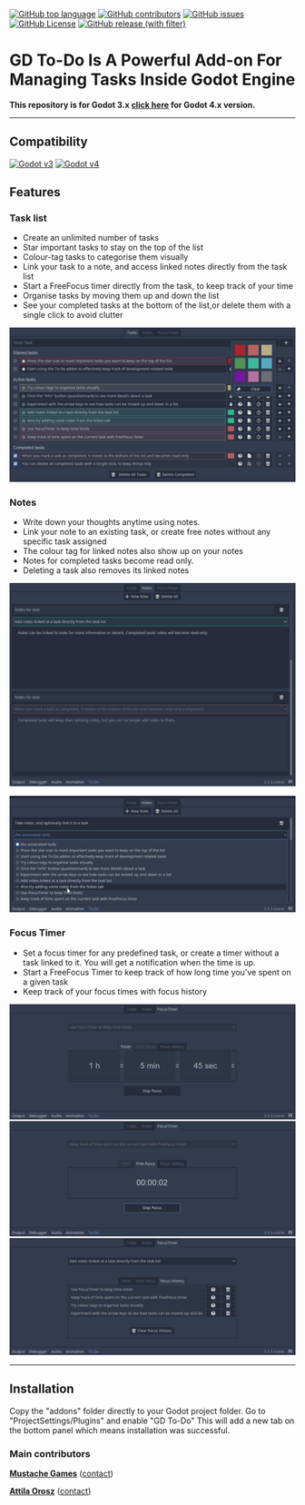 [![GitHub top language](https://img.shields.io/github/languages/top/attilaoroszdev/GD_To-Do_3x)](https://docs.godotengine.org/en/3.5/tutorials/scripting/gdscript/gdscript_basics.html)
[![GitHub contributors](https://img.shields.io/github/contributors/attilaoroszdev/GD_To-Do_3x)](https://github.com/attilaoroszdev/GD_To-Do_3x/graphs/contributors)
[![GitHub issues](https://img.shields.io/github/issues/attilaoroszdev/GD_To-Do_3x)](https://github.com/attilaoroszdev/GD_To-Do_3x/issues)
[![GitHub License](https://img.shields.io/github/license/attilaoroszdev/GD_To-Do_3x)](https://github.com/attilaoroszdev/GD_To-Do_3x/blob/main/LICENSE)
[![GitHub release (with filter)](https://img.shields.io/github/v/release/attilaoroszdev/GD_To-Do_3x)](https://github.com/attilaoroszdev/GD_To-Do_3x/releases)

# GD To-Do Is A Powerful Add-on For Managing Tasks Inside Godot Engine

**This repository is for Godot 3.x [click here](https://github.com/attilaoroszdev/GD_To-Do_4x) for Godot 4.x version.**

---

## Compatibility

[![Godot v3](https://img.shields.io/badge/Godot-v3-%23478cbf?logo=godot-engine&logoColor=white)](https://godotengine.org/download/3.x/)
[![Godot v4](https://img.shields.io/badge/Godot-v4-%23478cbf?logo=godot-engine&logoColor=white)](https://godotengine.org/download/4.x/)

## Features

### Task list

- Create an unlimited number of tasks
- Star important tasks to stay on the top of the list
- Colour-tag tasks to categorise them visually
- Link your task to a note, and access linked notes directly from the task list
- Start a FreeFocus timer directly from the task, to keep track of your time
- Organise tasks by moving them up and down the list
- See your completed tasks at the bottom of the list,or delete them with a single click to avoid clutter

![Task list](https://github.com/attilaoroszdev/GD_To-Do_3x/blob/main/Screenshots/tasks.png)

### Notes

- Write down your thoughts anytime using notes.
- Link your note to an existing task, or create free notes without any specific task assigned
- The colour tag for linked notes also show up on your notes
- Notes for completed tasks become read only.
- Deleting a task also removes its linked notes

![Notes](https://github.com/attilaoroszdev/GD_To-Do_3x/blob/main/Screenshots/notes.png)

![Add new note](https://github.com/attilaoroszdev/GD_To-Do_3x/blob/main/Screenshots/new_note.png)

### Focus Timer

- Set a focus timer for any predefined task, or create a timer without a task linked to it. You will get a notification when the time is up.
- Start a FreeFocus Timer to keep track of how long time you’ve spent on a given task
- Keep track of your focus times with focus history

![Focus timer](https://github.com/attilaoroszdev/GD_To-Do_3x/blob/main/Screenshots/focus_timer.png)
![Free focus](https://github.com/attilaoroszdev/GD_To-Do_3x/blob/main/Screenshots/free_focus.png)
![Focus history](https://github.com/attilaoroszdev/GD_To-Do_3x/blob/main/Screenshots/focus_history.png)

---

## Installation

Copy the "addons" folder directly to your Godot project folder.
Go to "ProjectSettings/Plugins" and enable "GD To-Do"
This will add a new tab on the bottom panel which means installation was successful.

<!-- MARKDOWN LINKS & IMAGES -->

<!-- https://www.markdownguide.org/basic-syntax/#reference-style-links -->

### Main contributors

[**Mustache Games**](https://github.com/Mustache-Games) ([contact](mailto:))

[**Attila Orosz**](https://github.com/attilaoroszdev) ([contact](mailto:attila.orosz.dev@gmail.com.com))